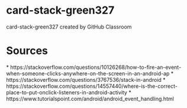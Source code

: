 # card-stack-green327
card-stack-green327 created by GitHub Classroom

<h1>Sources</h1>
* https://stackoverflow.com/questions/10126268/how-to-fire-an-event-when-someone-clicks-anywhere-on-the-screen-in-an-android-ap
* https://stackoverflow.com/questions/3767536/stack-in-android
* https://stackoverflow.com/questions/14557440/where-is-the-correct-place-to-put-onclick-listeners-in-android-activity
* https://www.tutorialspoint.com/android/android_event_handling.html
